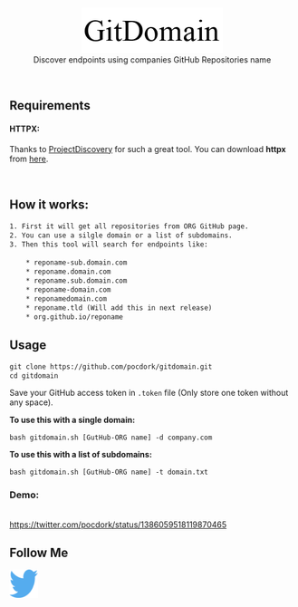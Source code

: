 <p align="center">
	<br>
	<img src=".images/gitdomain_ico.png">
	<br>
	Discover endpoints using companies GitHub Repositories name 
</p>
<br>
<h2>Requirements</h2>
<p>
	<h4>HTTPX:</h4> Thanks to <a href="https://github.com/projectdiscovery">ProjectDiscovery</a> for such a great tool. You can download <b>httpx</b> from <a href="https://github.com/projectdiscovery/httpx">here</a>.
</p>
<br>
<h2>How it works:</h2>


	1. First it will get all repositories from ORG GitHub page.
	2. You can use a silgle domain or a list of subdomains.
	3. Then this tool will search for endpoints like:

		* reponame-sub.domain.com
		* reponame.domain.com
		* reponame.sub.domain.com
		* reponame-domain.com
		* reponamedomain.com
		* reponame.tld (Will add this in next release)
		* org.github.io/reponame

<p>
<h2>Usage</h2>
</p>

```
git clone https://github.com/pocdork/gitdomain.git
cd gitdomain

```
Save your GitHub access token in <code>.token</code> file (Only store one token without any space).
<p>
	<b>To use this with a single domain:</b>
</p>

```
bash gitdomain.sh [GutHub-ORG name] -d company.com
```

<p>
	<b>To use this with a list of subdomains:</b>
</p>

```
bash gitdomain.sh [GutHub-ORG name] -t domain.txt
```

<p>
	<h3>Demo:</h2>
	<br>
	<a href="https://twitter.com/pocdork/status/1386059518119870465">https://twitter.com/pocdork/status/1386059518119870465</a>
	<br>
<h2>Follow Me</h2>
	
<a href="https://twitter.com/pocdork/"><img src=".images/twitter.svg" width="50" height="50"></a>
</p>
